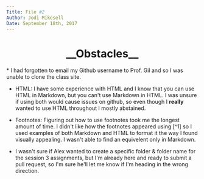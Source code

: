 ```yaml
--- 
Title: File #2  
Author: Jodi Mikesell  
Date: September 18th, 2017
---
```


<center> <h1>__Obstacles__ </h1> </center>
* I had forgotten to email my Github username to Prof. Gil and so I was unable to clone the class site. 

* HTML: I have some experience with HTML and I know that you can use HTML in Markdown, but you can't use Markdown in HTML. I was unsure if using both would cause issues on github, so even though I **really** wanted to use HTML throughout I mostly abstained.

* Footnotes: Figuring out how to use footnotes took me the longest amount of time. I didn't like how the footnotes appeared using [^1] so I used examples of both Markdown and HTML to format it the way I found visually appealing. I wasn't able to find an equivelent only in Markdown.

* I wasn't sure if Alex wanted to create a specific folder & folder name for the session 3 assignments, but I'm already here and ready to submit a pull request, so I'm sure he'll let me know if I'm heading in the wrong direction.